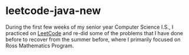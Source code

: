 # leetcode-java-new

During the first few weeks of my senior year Computer Science I.S., I practiced on [LeetCode](https://leetcode.com) and re-did some of the problems that I have done before to recover from the summer before, where I primarily focused on Ross Mathematics Program.
